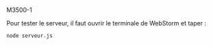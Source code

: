M3500-1

Pour tester le serveur, il faut ouvrir le terminale de WebStorm et taper :

```shell
node serveur.js
```
